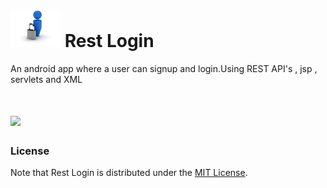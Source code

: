 

# <img src="https://raw.githubusercontent.com/RatulGhosh/node_authentication/master/icon.jpeg" width="80" /> Rest Login

An android app where a user can signup and login.Using REST API's , jsp , servlets and XML

# <img src="https://img.shields.io/badge/license-MIT-blue.svg?style=flat" width="80" />
### License

Note that Rest Login is distributed under the [MIT License](http://opensource.org/licenses/MIT).
